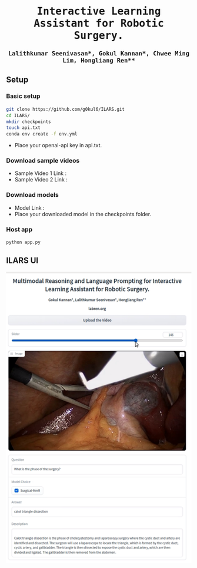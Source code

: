 <div align="center">

<samp>

<h1> Interactive Learning Assistant for Robotic Surgery. </h1>

<h3> Lalithkumar Seenivasan*, Gokul Kannan*, Chwee Ming Lim, Hongliang Ren** </h3>

</samp>  

</div>     
    
<!-- # ILARS - Multimodal Reasoning and Language Prompting for Interactive Learning Assistant for Robotic Surgery. -->
## Setup
### Basic setup
```bash
git clone https://github.com/g0kul6/ILARS.git
cd ILARS/
mkdir checkpoints
touch api.txt
conda env create -f env.yml 
```
* Place your openai-api key in api.txt.  
### Download sample videos
* Sample Video 1 Link : 
* Sample Video 2 Link :
### Download models
* Model Link :
* Place your downloaded model in the checkpoints folder.
### Host app 
```bash
python app.py
```
## ILARS UI
![alt text](imgs/overview.png)